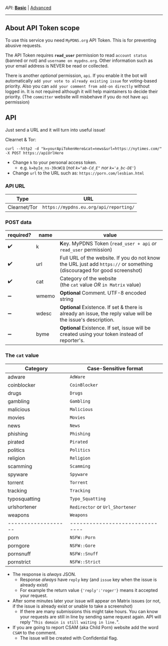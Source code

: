 _API_:    [**Basic**](guide_api.md) | [Advanced](guide_apiadv.md)

----


## About API Token scope

To use this service you need `MyPDNS.org` API Token. This is for preventing
abusive requests.

The API Token requires **`read_user`** permission to read `account status`
(banned or not) and  `username on mypdns.org`. Other information such as
your email address is NEVER be read or collected.

There is another _optional_ permission, `api`. If you enable it the bot
will automatically `add your vote to already existing issue` for
voting-based priority. Also you can `add your comment from add-on directly` without logged in. It is not required although it will help
maintainers to decide their priority.
(The `committer` website will misbehave if you do not have `api` permission)


## API

Just send a URL and it will turn into useful issue!

Clearnet & Tor:

```
curl --http2 -d "k=yourApiTokenHere&cat=news&url=https://nytimes.com/" -X POST https://apiUrlHere
```


- Change `k` to your personal access token.
  - e.g. `k=byIe_ns-39cWCQ` (_not `k="ab-Cd_E"` nor `k='a_bc-DE'`_)
- Change `url` to the URL such as: `https://porn.com/lesbian.html`


### API URL

| Type     | URL                                                                                       |
| -------- | ----------------------------------------------------------------------------------------- |
| Clearnet/Tor | `https://mypdns.eu.org/api/reporting/`                                        |


### POST data

| required?          | name  | value                                                                                                        |
| ------------------ | ----- | ------------------------------------------------------------------------------------------------------------ |
| :heavy_check_mark: | k     | **K**ey. MyPDNS Token (`read_user + api` _or_ `read_user` permission)                                                                                          |
| :heavy_check_mark: | url   | Full URL of the website. If you do not know the URL just add `https://` or something (discouraged for good screenshot)                                                                                     |
| :heavy_check_mark: | cat   | Category of the website<br>(the `cat` value _OR_ `in Matrix` value) |
| :heavy_minus_sign: | wmemo | **Optional** Comment. UTF-8 encoded string                                                               |
| :heavy_minus_sign: | wdesc | **Optional** Existence. If set & there is already an issue, the reply value will be the issue's description. |
| :heavy_minus_sign: | byme | **Optional** Existence. If set, issue will be created using your token instead of reporter's. |


### The `cat` value

| Category            | Case-Sensitive format           |
| ------------------- | ------------------------------- |
| adware              | `AdWare`                        |
| coinblocker         | `CoinBlocker`                   |
| drugs               | `Drugs`                         |
| gambling            | `Gambling`                      |
| malicious           | `Malicious`                     |
| movies              | `Movies`                        |
| news                | `News`                          |
| phishing            | `Phishing`                      |
| pirated            | `Pirated`                      |
| politics            | `Politics`                      |
| religion            | `Religion`                      |
| scamming            | `Scamming`                      |
| spyware             | `Spyware`                       |
| torrent             | `Torrent`                       |
| tracking            | `Tracking`                      |
| typosquatting       | `Typo_Squatting`                |
| urlshortener        | `Redirector` or `Url_Shortener` |
| weapons             | `Weapons`                       |
| ------------------- | ------------------------------- |
| porn                | `NSFW::Porn`                    |
| porngore            | `NSFW::Gore`                    |
| pornsnuff           | `NSFW::Snuff`                   |
| pornstrict          | `NSFW::Strict`                  |


- The response is _always_ JSON.
  - Response _always_ have `reply` key (and `issue` key when the issue is already exist)
  - For example the return value `{'reply':'roger'}` means it accepted your request.
- After some minutes later your issue will appear on Matrix issues (or 
  not, if the issue is already exist or unable to take a screenshot)
  - If there are many submissions this might take hours. You can know 
    your requests are still in line by sending same request again. API
    will reply "`This domain is still waiting in line.`".
- If you are going to report CSAM (aka Child Porn) website add the word 
  `CSAM` to the comment.
  - The issue will be created with Confidential flag.
